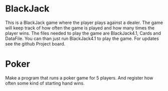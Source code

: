 # BlackJack

This is a BlackJack game where the player plays against a dealer. 
The game will keep track of how often the game is played and how many times the player wins.
The files needed to play the game are BlackJack4.1, Cards and DataFile.
You can than just run BlackJack4.1 to play the game.
For updates see the github Project board.


# Poker

Make a program that runs a poker game for 5 players. And register how often some kind of starting hand wins.
